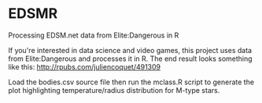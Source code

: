 # EDSMR
Processing EDSM.net data from Elite:Dangerous in R

If you're interested in data science and video games, this project uses data from Elite:Dangerous and processes it in R.
The end result looks something like this: http://rpubs.com/juliencoquet/491309

Load the bodies.csv source file then run the mclass.R script to generate the plot highlighting temperature/radius distribution for M-type stars.
